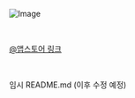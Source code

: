 ![Image](https://github.com/user-attachments/assets/62f5c2c9-a8fc-4847-9b66-9381ef36b9ed)

<br>

[@앱스토어 링크](https://apps.apple.com/kr/app/%EA%B2%BD%EC%A0%9C%EC%8A%A4%ED%86%A1/id6739859649)

<br>

임시 README.md (이후 수정 예정)
